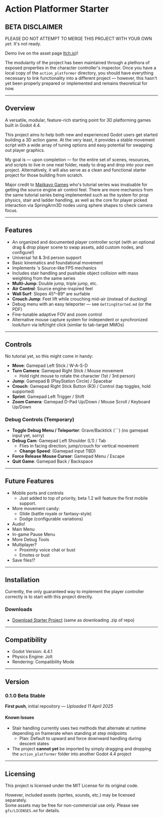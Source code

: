 # Action Platformer Starter

## BETA DISCLAIMER

PLEASE DO NOT ATTEMPT TO MERGE THIS PROJECT WITH YOUR OWN  
*yet.* It's not ready.

Demo live on the asset page [Itch.io](https://mymstake.itch.io/actionplatformerstarter))!

The modularity of the project has been maintained through a plethora of exposed properties in the character controller's inspector. Once you have a local copy of the `action_platformer` directory, you should have everything necessary to link functionality into a different project — however, this hasn't yet been properly prepared or implemented and remains theoretical for now.

---

## Overview

A versatile, modular, feature-rich starting point for 3D platforming games built in Godot 4.4.

This project aims to help both new and experienced Godot users get started building a 3D action game. At the very least, it provides a stable movement script with a wide array of tuning options and easy potential for swapping out player graphics.

My goal is — upon completion — for the entire set of scenes, resources, and scripts to live in one neat folder, ready to drag and drop into your own project. Alternatively, it will also serve as a clean and functional starter project for those building from scratch.

Major credit to [Majikayo Games](https://www.youtube.com/@MajikayoGames) who's tutorial series was invaluable for getting the source engine air control feel.  There are more mechanics from the same tutorial series being implemented such as the system for prop physics, stair and ladder handling, as well as the core for player picked interaction via SpringArm3D nodes using sphere shapes to check camera focus.

---

## Features

- An organized and documented player controller script (with an optional drag & drop player scene to swap assets, add custom nodes, and configure!)
- Universal 1st & 3rd person support
- Basic kinematics and foundational movement
- Implements 's Source-like FPS mechanics
- Includes stair handling and pushable object collision with mass weighting from the same series
- **Multi-Jump**: Double jump, triple jump, etc.
- **Air Control**: Source engine-inspired feel
- **Wall Surf**: Slopes 45°–89° are surfable
- **Crouch Jump**: Feet lift while crouching mid-air (instead of ducking)
- Debug menu with an easy teleporter — see `GettingStarted.md` (or the PDF)
- Fine-tunable adaptive FOV and zoom control
- Alternative mouse capture system for independent or synchronized look/turn via left/right click (similar to tab-target MMOs)

---

## Controls

No tutorial yet, so this might come in handy:

- **Move**: Gamepad Left Stick / W-A-S-D
- **Turn Camera**: Gamepad Right Stick / Mouse movement  
    - Hold right mouse to rotate the character (1st / 3rd person)
- **Jump**: Gamepad B (PlayStation Circle) / Spacebar
- **Crouch**: Gamepad Right Stick Button (R3) / Control (tap toggles, hold supported)
- **Sprint**: Gamepad Left Trigger / Shift
- **Zoom Camera**: Gamepad D-Pad Up/Down / Mouse Scroll / Keyboard Up/Down

### Debug Controls (Temporary)

- **Toggle Debug Menu / Teleporter**: Grave/Backtick (`\``) (no gamepad input yet, sorry)
- **Debug Cam**: Gamepad Left Shoulder (L1) / Tab  
    - Flies in facing direction; jump/crouch for vertical movement
    - **Change Speed**: (Gamepad input TBD)
- **Force Release Mouse Cursor**: Gamepad Menu / Escape
- **Quit Game**: Gamepad Back / Backspace

---

## Future Features

- Mobile ports and controls
    - Just added to top of priority, beta 1.2 will feature the first mobile support.
- More movement candy:
    - Glide (battle royale or fantasy-style)
    - Dodge (configurable variations)
- Audio!
- Main Menu
- In-game Pause Menu
- More Debug Tools
- Multiplayer?
    - Proximity voice chat or bust
    - Emotes or bust
- Save files!?

---

## Installation

Currently, the only guaranteed way to implement the player controller correctly is to start with this project directly.

<!-- Future Addon install instructions will go here -->

### Downloads

- [Download Starter Project](https://github.com/raietracer/ActionPlatformerStarter/archive/refs/heads/main.zip) (same as downloading .zip of repo)

---

## Compatibility

- Godot Version: 4.4.1
- Physics Engine: Jolt
- Rendering: Compatibility Mode

---

## Version

### 0.1.0 Beta Stable

**First push**, initial repository — *Uploaded 11 April 2025*

#### Known Issues

- Stair handling currently uses two methods that alternate at runtime depending on framerate when standing at step midpoints  
    - Plan: Default to upward and force downward handling during descent states
- The project **cannot yet** be imported by simply dragging and dropping the `action_platformer` folder into another Godot 4.4 project

---

## Licensing

This project is licensed under the MIT License for its original code.

However, included assets (sprites, sounds, etc.) may be licensed separately.  
Some assets may be free for non-commercial use only. Please see `gfx/LICENSES.md` for details.
